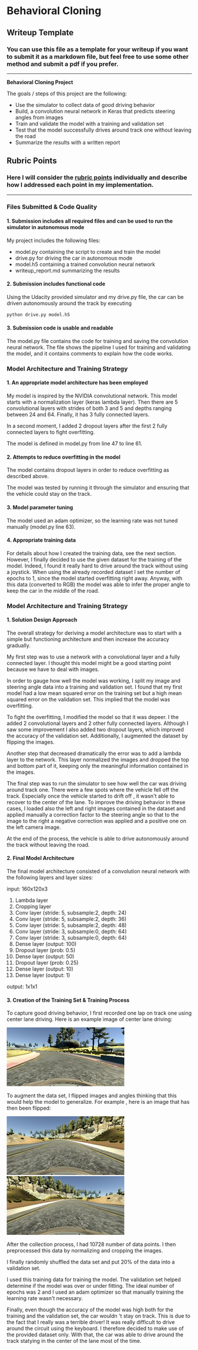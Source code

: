# **Behavioral Cloning** 

## Writeup Template

### You can use this file as a template for your writeup if you want to submit it as a markdown file, but feel free to use some other method and submit a pdf if you prefer.

---

**Behavioral Cloning Project**

The goals / steps of this project are the following:
* Use the simulator to collect data of good driving behavior
* Build, a convolution neural network in Keras that predicts steering angles from images
* Train and validate the model with a training and validation set
* Test that the model successfully drives around track one without leaving the road
* Summarize the results with a written report


[//]: # (Image References)

[image1]: ./images/center.jpg "Center driving"
[image2]: ./images/flip.png "normal image"
[image3]: ./images/flipped.png "flipped image"

## Rubric Points
### Here I will consider the [rubric points](https://review.udacity.com/#!/rubrics/432/view) individually and describe how I addressed each point in my implementation.  

---
### Files Submitted & Code Quality

#### 1. Submission includes all required files and can be used to run the simulator in autonomous mode

My project includes the following files:
* model.py containing the script to create and train the model
* drive.py for driving the car in autonomous mode
* model.h5 containing a trained convolution neural network 
* writeup_report.md summarizing the results

#### 2. Submission includes functional code
Using the Udacity provided simulator and my drive.py file, the car can be driven autonomously around the track by executing 
```sh
python drive.py model.h5
```

#### 3. Submission code is usable and readable

The model.py file contains the code for training and saving the convolution neural network. The file shows the pipeline I used for training and validating the model, and it contains comments to explain how the code works.

### Model Architecture and Training Strategy

#### 1. An appropriate model architecture has been employed

My model is inspired by the NVIDIA convolutional network. This model starts with a normalization layer (keras lambda
 layer). Then there are 5
 convolutional layers with strides of both 3 and 5 and depths ranging between 24 and 64.
 Finally, it has 3 fully connected layers. 
  
  In a second moment, I added 2
  dropout layers after the first 2 fully connected layers to fight
  overfitting.

The model is defined in model.py from line 47 to line 61.

#### 2. Attempts to reduce overfitting in the model

The model contains dropout layers in order to reduce overfitting as described above.

The model was tested by running it through the simulator and ensuring that the vehicle could stay on the track.

#### 3. Model parameter tuning

The model used an adam optimizer, so the learning rate was not tuned manually (model.py line 63).

#### 4. Appropriate training data

For details about how I created the training data, see the next section. However, I finally decided to use the given
 dataset for the training of the model. Indeed, I found it really hard to drive around the track without using a
  joystick. When using the already recorded dataset I set the number of epochs to 1, since the model started
   overfitting right away. Anyway, with this data (converted to RGB) the model was able to infer the proper angle to
    keep the car in the middle of the road.

### Model Architecture and Training Strategy

#### 1. Solution Design Approach

The overall strategy for deriving a model architecture was to start with a simple but functioning architecture and
 then increase the accuracy gradually.

My first step was to use a network with a convolutional layer and a fully connected layer. I thought this model might be
 a good starting point
 because we have to deal with images.

In order to gauge how well the model was working, I split my image and steering angle data into a training and validation set. I found that my first model had a low mean squared error on the training set but a high mean squared error on the validation set. This implied that the model was overfitting. 

To fight the overfitting, I modified the model so that it was depeer. I the added 2 convolutional layers and 2 other
 fully connected layers. Although I saw some improvement I also added two dropout layers, which improved the accuracy
  of the validation set. Additionally, I augmented the dataset by flipping the images.

Another step that decreased dramatically the error was to add a lambda layer to the network. This layer normalized
 the images and dropped the top and bottom part of it, keeping only the meaningful information contained in the images.

The final step was to run the simulator to see how well the car was driving around track one. There were a few spots
 where the vehicle fell off the track. Especially once the vehicle started to drift off , it wasn't able to recover
  to the center of the lane. To improve the driving
  behavior in
  these cases, I loaded also the left and right images contained in the dataset and applied manually a correction
   factor to the steering angle so that to the image to the right a negative correction was applied and a positive
    one on the left camera image.

At the end of the process, the vehicle is able to drive autonomously around the track without leaving the road.

#### 2. Final Model Architecture

The final model architecture consisted of a convolution neural network with the following layers and layer sizes:

input: 160x120x3
1. Lambda layer
2. Cropping layer
3. Conv layer (stride: 5, subsample:2, depth: 24)
4. Conv layer (stride: 5, subsample:2, depth: 36)
5. Conv layer (stride: 5, subsample:2, depth: 48)
6. Conv layer (stride: 3, subsample:0, depth: 64)
7. Conv layer (stride: 3, subsample:0, depth: 64)
8. Dense layer (output: 100)
9. Dropout layer (prob: 0.5)
10. Dense layer (output: 50)
11. Dropout layer (prob: 0.25)
12. Dense layer (output: 10)
13. Dense layer (output: 1)

output: 1x1x1


#### 3. Creation of the Training Set & Training Process

To capture good driving behavior, I first recorded one lap on track one using center lane driving. Here is an
 example image of center lane driving:

![alt text][image1]

To augment the data set, I flipped images and angles thinking that this would help the model to generalize. For example
, here
 is an image
 that has then been flipped:

![alt text][image2]
![alt text][image3]

After the collection process, I had 10728 number of data points. I then preprocessed this data by normalizing and
 cropping the images.

I finally randomly shuffled the data set and put 20% of the data into a validation set. 

I used this training data for training the model. The validation set helped determine if the model was over or under
 fitting. The ideal number of epochs was 2 and I used an adam optimizer so that manually training the learning rate
  wasn't necessary.
  
Finally, even though the accuracy of the model was high both for the training and the validation set, the car wouldn
't stay on track. This is due to the fact that I really was a terrible driver! It was really difficult to drive
 around the circuit using the keyboard. I therefore decided to make use of the provided dataset only. With that, the
  car was able to drive around the track statying in the center of the lane most of the time.